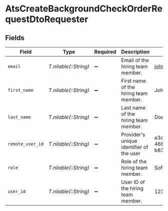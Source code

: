 # AtsCreateBackgroundCheckOrderRequestDtoRequester


## Fields

| Field                                    | Type                                     | Required                                 | Description                              | Example                                  |
| ---------------------------------------- | ---------------------------------------- | ---------------------------------------- | ---------------------------------------- | ---------------------------------------- |
| `email`                                  | *T.nilable(::String)*                    | :heavy_minus_sign:                       | Email of the hiring team member.         | john.doe@gmail.com                       |
| `first_name`                             | *T.nilable(::String)*                    | :heavy_minus_sign:                       | First name of the hiring team member.    | John                                     |
| `last_name`                              | *T.nilable(::String)*                    | :heavy_minus_sign:                       | Last name of the hiring team member.     | Doe                                      |
| `remote_user_id`                         | *T.nilable(::String)*                    | :heavy_minus_sign:                       | Provider's unique identifier of the user | e3cb75bf-aa84-466e-a6c1-b8322b257a48     |
| `role`                                   | *T.nilable(::String)*                    | :heavy_minus_sign:                       | Role of the hiring team member.          | Software Engineer                        |
| `user_id`                                | *T.nilable(::String)*                    | :heavy_minus_sign:                       | User ID of the hiring team member.       | 123456                                   |